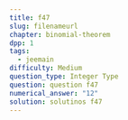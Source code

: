 ```yaml
---
title: f47
slug: filenameurl
chapter: binomial-theorem
dpp: 1
tags:
  - jeemain
difficulty: Medium
question_type: Integer Type
question: question f47
numerical_answer: "12"
solution: solutinos f47
---
```

